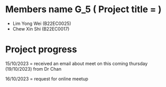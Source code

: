 # Members name G_5 ( Project title = )

- Lim Yong Wei (B22EC0025)
- Chew Xin Shi (B22EC0017)

# Project progress
 15/10/2023 = received an email about meet on this coming thursday (19/10/2023) from Dr Chan

 
 16/10/2023 = request for online meetup 
